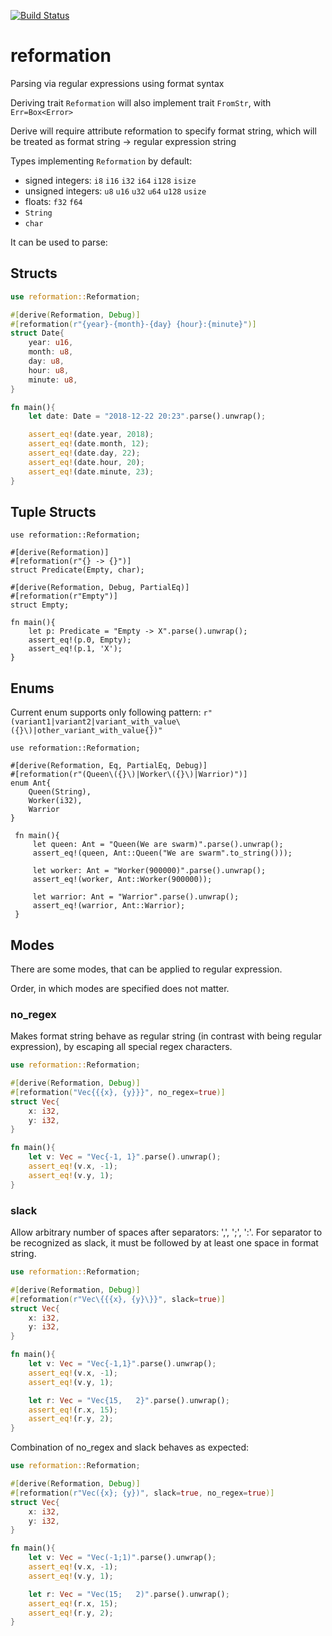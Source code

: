 [![Build Status](https://travis-ci.org/hukumka/reformation.svg?branch=master)](https://travis-ci.org/hukumka/reformation)

# reformation
 Parsing via regular expressions using format syntax

 Deriving trait `Reformation` will also implement
 trait `FromStr`, with `Err=Box<Error>`

 Derive will require attribute reformation to specify format string,
 which will be treated as format string -> regular expression string

 Types implementing `Reformation` by default:

 + signed integers: `i8` `i16` `i32` `i64` `i128` `isize`
 + unsigned integers: `u8` `u16` `u32` `u64` `u128` `usize`
 + floats: `f32` `f64`
 + `String`
 + `char`
 
 It can be used to parse:
 

## Structs
 ```rust
 use reformation::Reformation;

 #[derive(Reformation, Debug)]
 #[reformation(r"{year}-{month}-{day} {hour}:{minute}")]
 struct Date{
     year: u16,
     month: u8,
     day: u8,
     hour: u8,
     minute: u8,
 }

 fn main(){
     let date: Date = "2018-12-22 20:23".parse().unwrap();

     assert_eq!(date.year, 2018);
     assert_eq!(date.month, 12);
     assert_eq!(date.day, 22);
     assert_eq!(date.hour, 20);
     assert_eq!(date.minute, 23);
 }
 ```

## Tuple Structs

```
use reformation::Reformation;

#[derive(Reformation)]
#[reformation(r"{} -> {}")]
struct Predicate(Empty, char);

#[derive(Reformation, Debug, PartialEq)]
#[reformation(r"Empty")]
struct Empty;

fn main(){
    let p: Predicate = "Empty -> X".parse().unwrap();
    assert_eq!(p.0, Empty);
    assert_eq!(p.1, 'X');
}
```

## Enums
Current enum supports only following pattern: `r"(variant1|variant2|variant_with_value\({}\)|other_variant_with_value{})"`
```
use reformation::Reformation;

#[derive(Reformation, Eq, PartialEq, Debug)]
#[reformation(r"(Queen\({}\)|Worker\({}\)|Warrior)")]
enum Ant{
    Queen(String),
    Worker(i32),
    Warrior
}

 fn main(){
     let queen: Ant = "Queen(We are swarm)".parse().unwrap();
     assert_eq!(queen, Ant::Queen("We are swarm".to_string()));

     let worker: Ant = "Worker(900000)".parse().unwrap();
     assert_eq!(worker, Ant::Worker(900000));

     let warrior: Ant = "Warrior".parse().unwrap();
     assert_eq!(warrior, Ant::Warrior);
 }
 ```

## Modes

There are some modes, that can be applied to regular expression.

Order, in which modes are specified does not matter.

### no_regex

Makes format string behave as regular string (in contrast with being regular expression),
by escaping all special regex characters.

```rust
use reformation::Reformation;

#[derive(Reformation, Debug)]
#[reformation("Vec{{{x}, {y}}}", no_regex=true)]
struct Vec{
    x: i32,
    y: i32,
}

fn main(){
    let v: Vec = "Vec{-1, 1}".parse().unwrap();
    assert_eq!(v.x, -1);
    assert_eq!(v.y, 1);
}
```

### slack

Allow arbitrary number of spaces after separators: ',', ';', ':'. For separator to be recognized
as slack, it must be followed by at least one space in format string.

```rust
use reformation::Reformation;

#[derive(Reformation, Debug)]
#[reformation(r"Vec\{{{x}, {y}\}}", slack=true)]
struct Vec{
    x: i32,
    y: i32,
}

fn main(){
    let v: Vec = "Vec{-1,1}".parse().unwrap();
    assert_eq!(v.x, -1);
    assert_eq!(v.y, 1);

    let r: Vec = "Vec{15,   2}".parse().unwrap();
    assert_eq!(r.x, 15);
    assert_eq!(r.y, 2);
}
```

Combination of no_regex and slack behaves as expected:

```rust
use reformation::Reformation;

#[derive(Reformation, Debug)]
#[reformation(r"Vec({x}; {y})", slack=true, no_regex=true)]
struct Vec{
    x: i32,
    y: i32,
}

fn main(){
    let v: Vec = "Vec(-1;1)".parse().unwrap();
    assert_eq!(v.x, -1);
    assert_eq!(v.y, 1);

    let r: Vec = "Vec(15;   2)".parse().unwrap();
    assert_eq!(r.x, 15);
    assert_eq!(r.y, 2);
}
```

